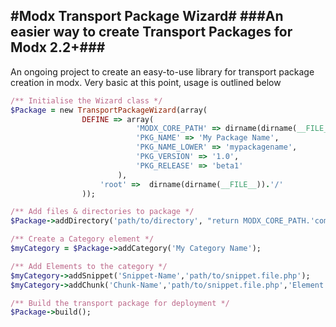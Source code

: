 #Modx Transport Package Wizard#
###An easier way to create Transport Packages for Modx 2.2+###
--------------------------------------------------------------
An ongoing project to create an easy-to-use library for transport package creation in modx.
Very basic at this point, usage is outlined below

```ruby
/** Initialise the Wizard class */
$Package = new TransportPackageWizard(array(
  				DEFINE => array(
							'MODX_CORE_PATH' => dirname(dirname(__FILE__)).'/core/',
							'PKG_NAME' => 'My Package Name',
							'PKG_NAME_LOWER' => 'mypackagename',
							'PKG_VERSION' => '1.0',
							'PKG_RELEASE' => 'beta1'
						),
					'root' =>  dirname(dirname(__FILE__)).'/'
				));

/** Add files & directories to package */
$Package->addDirectory('path/to/directory', "return MODX_CORE_PATH.'components/mypackagename/'");

/** Create a Category element */
$myCategory = $Package->addCategory('My Category Name'); 

/** Add Elements to the category */
$myCategory->addSnippet('Snippet-Name','path/to/snippet.file.php');
$myCategory->addChunk('Chunk-Name','path/to/snippet.file.php','Element description is optional');

/** Build the transport package for deployment */
$Package->build();

```
